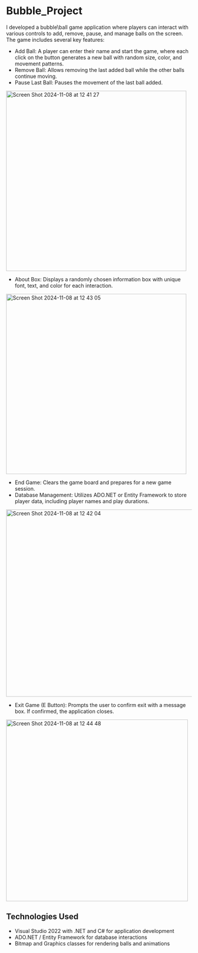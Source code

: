 # Bubble_Project
I developed a bubbleֿ\ball game application where players can interact with various controls to add, remove, pause, and manage balls on the screen. The game includes several key features:

- Add Ball: A player can enter their name and start the game, where each click on the button generates a new ball with random size, color, and movement patterns.  
- Remove Ball: Allows removing the last added ball while the other balls continue moving.  
- Pause Last Ball: Pauses the movement of the last ball added.
<img width="489" alt="Screen Shot 2024-11-08 at 12 41 27" src="https://github.com/user-attachments/assets/e8ff55a6-45f1-42d5-b4bb-e1889d36706e">

- About Box: Displays a randomly chosen information box with unique font, text, and color for each interaction.
<img width="489" alt="Screen Shot 2024-11-08 at 12 43 05" src="https://github.com/user-attachments/assets/22751e27-8487-4505-8ddc-5692cac05e73">

   
- End Game: Clears the game board and prepares for a new game session.
- Database Management: Utilizes ADO.NET or Entity Framework to store player data, including player names and play durations.  
<img width="508" alt="Screen Shot 2024-11-08 at 12 42 04" src="https://github.com/user-attachments/assets/f94b4c98-265e-4b1b-ad95-ffc56a9e2320">

- Exit Game (E Button): Prompts the user to confirm exit with a message box. If confirmed, the application closes.
<img width="493" alt="Screen Shot 2024-11-08 at 12 44 48" src="https://github.com/user-attachments/assets/46667ee5-63cb-4ac2-a6a2-e9f30d3f4b80">


## Technologies Used
- Visual Studio 2022 with .NET and C# for application development  
- ADO.NET / Entity Framework for database interactions  
- Bitmap and Graphics classes for rendering balls and animations  
